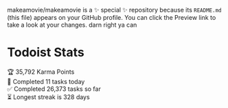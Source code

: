 makeamovie/makeamovie is a ✨ special ✨ repository because its `README.md` (this file) appears on your GitHub profile.
You can click the Preview link to take a look at your changes. darn right ya can

# Todoist Stats

<!-- TODO-IST:START -->
🏆  35,792 Karma Points           
🌸  Completed 11 tasks today           
✅  Completed 26,373 tasks so far           
⏳  Longest streak is 328 days
<!-- TODO-IST:END -->